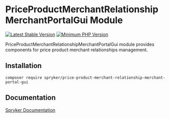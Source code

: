 # PriceProductMerchantRelationshipMerchantPortalGui Module
[![Latest Stable Version](https://poser.pugx.org/spryker/price-product-merchant-relationship-merchant-portal-gui/v/stable.svg)](https://packagist.org/packages/spryker/price-product-merchant-relationship-merchant-portal-gui)
[![Minimum PHP Version](https://img.shields.io/badge/php-%3E%3D%207.4-8892BF.svg)](https://php.net/)

PriceProductMerchantRelationshipMerchantPortalGui module provides components for price product merchant relationships management.

## Installation

```
composer require spryker/price-product-merchant-relationship-merchant-portal-gui
```

## Documentation

[Spryker Documentation](https://docs.spryker.com/module_guide/overview.htm)
